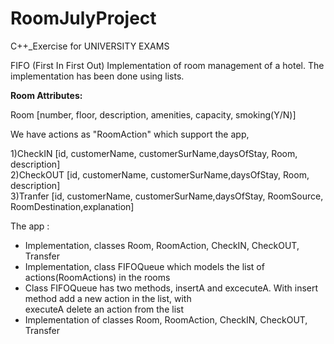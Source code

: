 # RoomJulyProject
C++_Exercise for UNIVERSITY EXAMS


FIFO (First In First Out) Implementation of room management of a hotel. The implementation has been done using lists.

<b>Room Attributes:</b>

Room [number, floor, description, amenities, capacity, smoking(Y/N)]

We have actions as "RoomAction" which support the app, 

1)CheckIN [id, customerName, customerSurName,daysOfStay, Room, description] <br>
2)CheckOUT [id, customerName, customerSurName,daysOfStay, Room, description] <br>
3)Tranfer [id, customerName, customerSurName,daysOfStay, RoomSource, RoomDestination,explanation]<br>

The app :
<ul>
  <li> Implementation, classes Room, RoomAction, CheckIN, CheckOUT, Transfer</li>
  <li> Implementation, class FIFOQueue which models the list of actions(RoomActions) in the rooms</li>
  <li> Class FIFOQueue has two methods, insertA and excecuteA. With insert method add a new action in the list, with<br>
  executeA delete an action from the list</li>
  <li> Implementation of classes Room, RoomAction, CheckIN, CheckOUT, Transfer</li>
</ul>

